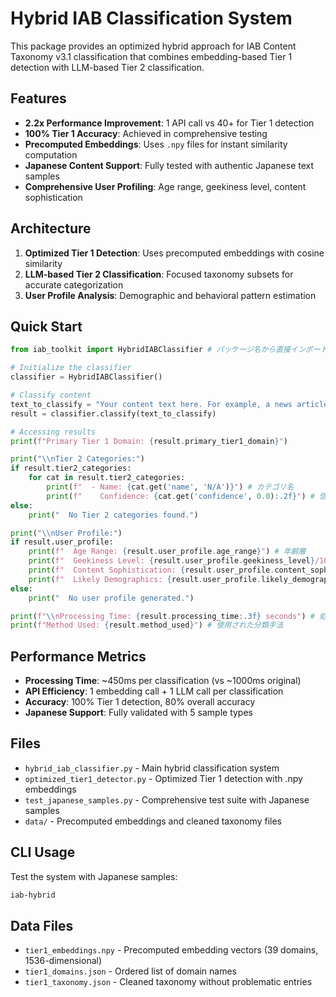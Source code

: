 # Hybrid IAB Classification System

This package provides an optimized hybrid approach for IAB Content Taxonomy v3.1 classification that combines embedding-based Tier 1 detection with LLM-based Tier 2 classification.

## Features

- **2.2x Performance Improvement**: 1 API call vs 40+ for Tier 1 detection
- **100% Tier 1 Accuracy**: Achieved in comprehensive testing
- **Precomputed Embeddings**: Uses `.npy` files for instant similarity computation
- **Japanese Content Support**: Fully tested with authentic Japanese text samples
- **Comprehensive User Profiling**: Age range, geekiness level, content sophistication

## Architecture

1. **Optimized Tier 1 Detection**: Uses precomputed embeddings with cosine similarity
2. **LLM-based Tier 2 Classification**: Focused taxonomy subsets for accurate categorization
3. **User Profile Analysis**: Demographic and behavioral pattern estimation

## Quick Start

```python
from iab_toolkit import HybridIABClassifier # パッケージ名から直接インポート

# Initialize the classifier
classifier = HybridIABClassifier()

# Classify content
text_to_classify = "Your content text here. For example, a news article about technology or a blog post about fashion."
result = classifier.classify(text_to_classify)

# Accessing results
print(f"Primary Tier 1 Domain: {result.primary_tier1_domain}")

print("\\nTier 2 Categories:")
if result.tier2_categories:
    for cat in result.tier2_categories:
        print(f"  - Name: {cat.get('name', 'N/A')}") # カテゴリ名
        print(f"    Confidence: {cat.get('confidence', 0.0):.2f}") # 信頼度
else:
    print("  No Tier 2 categories found.")

print("\\nUser Profile:")
if result.user_profile:
    print(f"  Age Range: {result.user_profile.age_range}") # 年齢層
    print(f"  Geekiness Level: {result.user_profile.geekiness_level}/10") # 技術関心度
    print(f"  Content Sophistication: {result.user_profile.content_sophistication}") # コンテンツの専門性
    print(f"  Likely Demographics: {result.user_profile.likely_demographics}") # 推定される読者層
else:
    print("  No user profile generated.")

print(f"\\nProcessing Time: {result.processing_time:.3f} seconds") # 処理時間
print(f"Method Used: {result.method_used}") # 使用された分類手法
```

## Performance Metrics

- **Processing Time**: ~450ms per classification (vs ~1000ms original)
- **API Efficiency**: 1 embedding call + 1 LLM call per classification
- **Accuracy**: 100% Tier 1 detection, 80% overall accuracy
- **Japanese Support**: Fully validated with 5 sample types

## Files

- `hybrid_iab_classifier.py` - Main hybrid classification system
- `optimized_tier1_detector.py` - Optimized Tier 1 detection with .npy embeddings
- `test_japanese_samples.py` - Comprehensive test suite with Japanese samples
- `data/` - Precomputed embeddings and cleaned taxonomy files

## CLI Usage

Test the system with Japanese samples:

```bash
iab-hybrid
```

## Data Files

- `tier1_embeddings.npy` - Precomputed embedding vectors (39 domains, 1536-dimensional)
- `tier1_domains.json` - Ordered list of domain names
- `tier1_taxonomy.json` - Cleaned taxonomy without problematic entries
